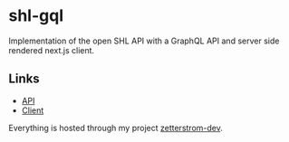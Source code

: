 # shl-gql

Implementation of the open SHL API with a GraphQL API and server side rendered next.js client.

## Links

- [API](https://shl.zetterstrom.dev/api/graphql)
- [Client](https://shl.zetterstrom.dev/)

Everything is hosted through my project [zetterstrom-dev](https://github.com/viktorzetterstrom/zetterstrom-dev).
